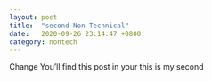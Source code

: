 ```yaml
---
layout: post
title:  "second Non Technical"
date:   2020-09-26 23:14:47 +0800
category: nontech
---
```

Change
You’ll find this post in your this is my second